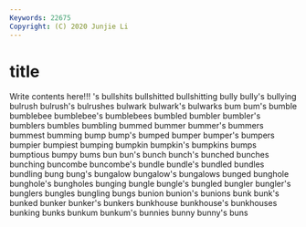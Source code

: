```yaml
---
Keywords: 22675
Copyright: (C) 2020 Junjie Li
---
```


# title

Write contents here!!!
's 
bullshits
bullshitted 
bullshitting 
bully 
bully's 
bullying 
bulrush 
bulrush's 
bulrushes 
bulwark 
bulwark's
bulwarks 
bum 
bum's 
bumble 
bumblebee 
bumblebee's 
bumblebees 
bumbled 
bumbler 
bumbler's
bumblers 
bumbles 
bumbling 
bummed 
bummer 
bummer's 
bummers 
bummest 
bumming 
bump
bump's 
bumped 
bumper 
bumper's 
bumpers 
bumpier 
bumpiest 
bumping 
bumpkin 
bumpkin's
bumpkins 
bumps 
bumptious 
bumpy 
bums 
bun 
bun's 
bunch 
bunch's 
bunched
bunches 
bunching 
buncombe 
buncombe's 
bundle 
bundle's 
bundled 
bundles 
bundling 
bung
bung's 
bungalow 
bungalow's 
bungalows 
bunged 
bunghole 
bunghole's 
bungholes 
bunging 
bungle
bungle's 
bungled 
bungler 
bungler's 
bunglers 
bungles 
bungling 
bungs 
bunion 
bunion's
bunions 
bunk 
bunk's 
bunked 
bunker 
bunker's 
bunkers 
bunkhouse 
bunkhouse's 
bunkhouses
bunking 
bunks 
bunkum 
bunkum's 
bunnies 
bunny 
bunny's 
buns 
